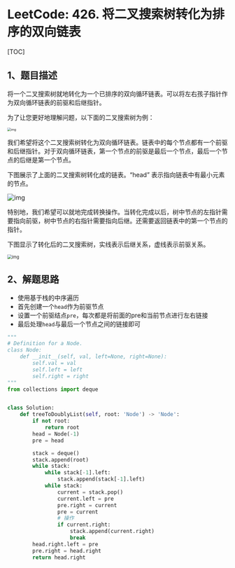 # LeetCode: 426. 将二叉搜索树转化为排序的双向链表

[TOC]

## 1、题目描述

将一个二叉搜索树就地转化为一个已排序的双向循环链表。可以将左右孩子指针作为双向循环链表的前驱和后继指针。

为了让您更好地理解问题，以下面的二叉搜索树为例：

<img src="http://markdown-images-1251766755.cos.ap-beijing.myqcloud.com/notebook/2019-12-23-061324.png" alt="img" style="zoom:50%;" />



 

我们希望将这个二叉搜索树转化为双向循环链表。链表中的每个节点都有一个前驱和后继指针。对于双向循环链表，第一个节点的前驱是最后一个节点，最后一个节点的后继是第一个节点。

下图展示了上面的二叉搜索树转化成的链表。“head” 表示指向链表中有最小元素的节点。

 

![img](http://markdown-images-1251766755.cos.ap-beijing.myqcloud.com/notebook/2019-12-23-061331.png)

 

特别地，我们希望可以就地完成转换操作。当转化完成以后，树中节点的左指针需要指向前驱，树中节点的右指针需要指向后继。还需要返回链表中的第一个节点的指针。

下图显示了转化后的二叉搜索树，实线表示后继关系，虚线表示前驱关系。

<img src="http://markdown-images-1251766755.cos.ap-beijing.myqcloud.com/notebook/2019-12-23-061354.png" alt="img" style="zoom:67%;" />



## 2、解题思路

-   使用基于栈的中序遍历
-   首先创建一个`head`作为前驱节点
-   设置一个前驱结点`pre`，每次都是将前面的pre和当前节点进行左右链接
-   最后处理`head`与最后一个节点之间的链接即可



```python
"""
# Definition for a Node.
class Node:
    def __init__(self, val, left=None, right=None):
        self.val = val
        self.left = left
        self.right = right
"""
from collections import deque


class Solution:
    def treeToDoublyList(self, root: 'Node') -> 'Node':
        if not root:
            return root
        head = Node(-1)
        pre = head

        stack = deque()
        stack.append(root)
        while stack:
            while stack[-1].left:
                stack.append(stack[-1].left)
            while stack:
                current = stack.pop()
                current.left = pre
                pre.right = current
                pre = current
                # 操作
                if current.right:
                    stack.append(current.right)
                    break
        head.right.left = pre
        pre.right = head.right
        return head.right
```

